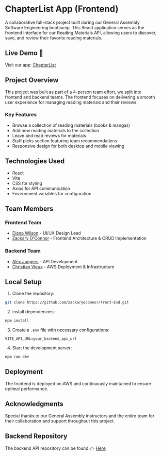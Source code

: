 # ChapterList App (Frontend)

A collaborative full-stack project built during our General Assembly Software Engineering bootcamp. This React application serves as the frontend interface for our Reading Materials API, allowing users to discover, save, and review their favorite reading materials.

## Live Demo 🚀

Visit our app: [ChapterList](http://44.203.74.69:3004/)

## Project Overview

This project was built as part of a 4-person team effort, we split into frontend and backend teams. The frontend focuses on delivering a smooth user experience for managing reading materials and their reviews.

### Key Features

- Browse a collection of reading materials (books & mangas)
- Add new reading materials to the collection
- Leave and read reviews for materials
- Staff picks section featuring team recommendations
- Responsive design for both desktop and mobile viewing

## Technologies Used

- React
- Vite
- CSS for styling
- Axios for API communication
- Environment variables for configuration

## Team Members

### Frontend Team
- [Diana Wilson](https://github.com/DianaWilson1) - UI/UX Design Lead
- [Zackary O'Connor](https://github.com/zackaryoconnor) - Frontend Architecture & CRUD Implementation

### Backend Team
- [Alex Jungers](https://github.com/ajungers-ga) - API Development
- [Christian Vieux](https://github.com/christianvieux) - AWS Deployment & Infrastructure

## Local Setup

1. Clone the repository:
```bash
git clone https://github.com/zackaryoconnor/Front-End.git
```

2. Install dependencies:
```bash
npm install
```

3. Create a `.env` file with necessary configurations:
```
VITE_API_URL=your_backend_api_url
```

4. Start the development server:
```bash
npm run dev
```

## Deployment

The frontend is deployed on AWS and continuously maintained to ensure optimal performance.

## Acknowledgments

Special thanks to our General Assembly instructors and the entire team for their collaboration and support throughout this project.

## Backend Repository

The backend API repository can be found 👉 [Here](https://github.com/ajungers-ga/unit-4-collaboration-project-BackEnd)
